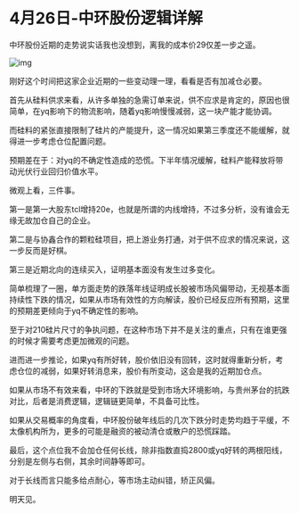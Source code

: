 # 4月26日-中环股份逻辑详解

中环股份近期的走势说实话我也没想到，离我的成本价29仅差一步之遥。

![img](https://pic1.zhimg.com/80/v2-f975621fb2493dbe0cf1e95fcc7d6c61_1440w.jpg?source=d16d100b)

刚好这个时间把这家企业近期的一些变动理一理，看看是否有加减仓必要。

首先从硅料供求来看，从许多单独的急需订单来说，供不应求是肯定的，原因也很简单，在yq影响下的物流影响，随着yq影响慢慢减弱，这一块产能才能协调。

而硅料的紧张直接限制了硅片的产能提升，这一情况如果第三季度还不能缓解，就得进一步考虑仓位配置问题。

预期差在于：对yq的不确定性造成的恐慌。下半年情况缓解，硅料产能释放将带动光伏行业回归价值水平。



微观上看，三件事。

第一是第一大股东tcl增持20e，也就是所谓的内线增持，不过多分析，没有谁会无缘无故加仓自己的企业。

第二是与协鑫合作的颗粒硅项目，把上游业务打通，对于供不应求的情况来说，这一步反而是好棋。

第三是近期北向的连续买入，证明基本面没有发生过多变化。



简单梳理了一圈，单方面走势的跌落年线证明成长股被市场风偏带动，无视基本面持续性下跌的情况，如果从市场有效性的方向解读，股价已经反应所有预期，这里的预期差更倾向于yq不确定性的影响。

至于对210硅片尺寸的争执问题，在这种市场下并不是关注的重点，只有在谁更强的时候才需要考虑更加微观的问题。

进而进一步推论，如果yq有所好转，股价依旧没有回转，这时就得重新分析，考虑仓位的减弱，如果好转消息来，股价有所变动，这会是我的近期加仓点。

如果从市场不有效来看，中环的下跌就是受到市场大环境影响，与贵州茅台的抗跌对比，后者是消费逻辑，逻辑链更简单，不具备可比性。

如果从交易概率的角度看，中环股份破年线后的几次下跌分时走势均趋于平缓，不太像机构所为，更多的可能是融资的被动清仓或散户的恐慌踩踏。



最后，这个点位我不会加仓任何长线，除非指数直捣2800或yq好转的两根阳线，分别是左侧与右侧，其余时间静等即可。

对于长线而言只能多给点耐心，等市场主动纠错，矫正风偏。

明天见。
